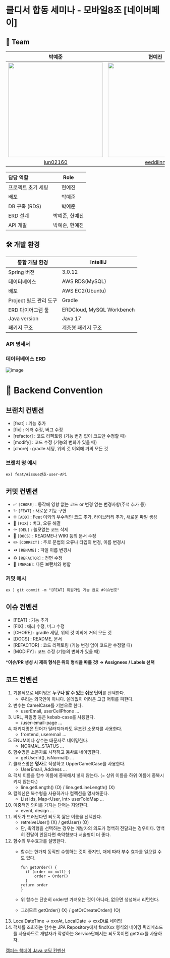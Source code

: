 # 클디서 합동 세미나 - 모바일8조 [네이버페이]

## 🧸 Team

|                             박예준                             |                                                                현예진                                                                 |
| :----------------------------------------------------------: |:----------------------------------------------------------------------------------------------------------------------------------:|
| <img src="https://github.com/SOPT-33RD-APP-NAVERPAY/NaverPay-Server/assets/80024278/a5b6fe21-ee43-4442-95b8-f00654c3ba88" width="300"/> | <img src="https://github.com/SOPT-33RD-APP-NAVERPAY/NaverPay-Server/assets/80024278/f38b7a70-1bf3-48b6-ad8a-05a1deb165be" width="300"/> |
|              [jun02160](https://github.com/jun02160)               |                                             [eeddiinn](https://github.com/eeddiinn)



| 담당 역할              |   Role   |
|:-------------------|:--------:|
| 프로젝트 초기 세팅       |   현예진    |
| 배포                  |   박예준    |
| DB 구축 (RDS)         |   박예준    |
| ERD 설계              | 박예준, 현예진 |
| API 개발              | 박예준, 현예진 |


## 🛠️ 개발 환경

| 통합 개발 환경 | IntelliJ |
| --- | --- |
| Spring 버전 | 3.0.12 |
| 데이터베이스 | AWS RDS(MySQL) |
| 배포 | AWS EC2(Ubuntu) |
| Project 빌드 관리 도구 | Gradle |
| ERD 다이어그램 툴 | ERDCloud, MySQL Workbench |
| Java version | Java 17 |
| 패키지 구조 | 계층형 패키지 구조 |


### API 명세서

### 데이터베이스 ERD

![image](https://github.com/SOPT-33RD-APP-NAVERPAY/NaverPay-Server/assets/80024278/27797a30-a964-48e5-9db1-6dfaa3bbd44c)


# 👥 Backend Convention

## 브랜치 컨벤션

- [feat] : 기능 추가
- [fix] : 에러 수정, 버그 수정
- [refactor] : 코드 리펙토링 (기능 변경 없이 코드만 수정할 때)
- [modify] : 코드 수정 (기능의 변화가 있을 때)
- [chore] : gradle 세팅, 위의 것 이외에 거의 모든 것

### 브랜치 명 예시

`ex) feat/#issue번호-user-APi`

## 커밋 컨벤션

- ✅ `[CHORE]` : 동작에 영향 없는 코드 or 변경 없는 변경사항(주석 추가 등)
- ✨ `[FEAT]` : 새로운 기능 구현
- ➕ `[ADD]` : Feat 이외의 부수적인 코드 추가, 라이브러리 추가, 새로운 파일 생성
- 🔨 `[FIX]` : 버그, 오류 해결
- ⚰️ `[DEL]` : 쓸모없는 코드 삭제
- 📝 `[DOCS]` : README나 WIKI 등의 문서 수정
- ✏️ `[CORRECT]` : 주로 문법의 오류나 타입의 변경, 이름 변경시
- ⏪️ `[RENAME]` : 파일 이름 변경시
- ♻️ `[REFACTOR]` : 전면 수정
- 🔀 `[MERGE]`: 다른 브랜치와 병합

### 커밋 예시

`ex ) git commit -m "[FEAT] 회원가입 기능 완료 #이슈번호"`

## 이슈 컨벤션

- [FEAT] : 기능 추가
- [FIX] : 에러 수정, 버그 수정
- [CHORE] : gradle 세팅, 위의 것 이외에 거의 모든 것
- [DOCS] : README, 문서
- [REFACTOR] : 코드 리펙토링 (기능 변경 없이 코드만 수정할 때)
- [MODIFY] : 코드 수정 (기능의 변화가 있을 때)

***이슈/PR 생성 시 제목 형식은 위의 형식을 따를 것! → Assignees / Labels 선택**

## 코드 컨벤션

1. 기본적으로 네이밍은 **누구나 알 수 있는 쉬운 단어**를 선택한다.
    - 우리는 외국인이 아니다. 쓸데없이 어려운 고급 어휘를 피한다.
2. 변수는 CamelCase를 기본으로 한다.
    - userEmail, userCellPhone ...
3. URL, 파일명 등은 kebab-case를 사용한다.
    - /user-email-page ...
4. 패키지명은 단어가 달라지더라도 무조건 소문자를 사용한다.
    - frontend, useremail ...
5. ENUM이나 상수는 대문자로 네이밍한다.
    - NORMAL_STATUS ...
6. 함수명은 소문자로 시작하고 **동사**로 네이밍한다.
    - getUserId(), isNormal() ...
7. 클래스명은 **명사**로 작성하고 UpperCamelCase를 사용한다.
    - UserEmail, Address ...
8. 객체 이름을 함수 이름에 중복해서 넣지 않는다. (= 상위 이름을 하위 이름에 중복시키지 않는다.)
    - line.getLength() (O) / line.getLineLength() (X)
9. 컬렉션은 복수형을 사용하거나 컬렉션을 명시해준다.
    - List ids, Map<User, Int> userToIdMap ...
10. 이중적인 의미를 가지는 단어는 지양한다.
    - event, design ...
11. 의도가 드러난다면 되도록 짧은 이름을 선택한다.
    - retreiveUser() (X) / getUser() (O)
    - 단, 축약형을 선택하는 경우는 개발자의 의도가 명백히 전달되는 경우이다. 명백히 전달이 안된다면 축약형보다 서술형이 더 좋다.
12. 함수의 부수효과를 설명한다.
    - 함수는 한가지 동작만 수행하는 것이 좋지만, 때에 따라 부수 효과를 일으킬 수도 있다.
        
        ```
        fun getOrder() {
          if (order == null) {
              order = Order()
          }
        return order
        }
        ```
        
    - 위 함수는 단순히 order만 가져오는 것이 아니라, 없으면 생성해서 리턴한다.
    - 그러므로 getOrder() (X) / getOrCreateOrder() (O)
13. LocalDateTime -> xxxAt, LocalDate -> xxxDt로 네이밍
14. 객체를 조회하는 함수는 JPA Repository에서 findXxx 형식의 네이밍 쿼리메소드를 사용하므로 개발자가 작성하는 Service단에서는 되도록이면 getXxx를 사용하자.

[캠퍼스 핵데이 Java 코딩 컨벤션](https://naver.github.io/hackday-conventions-java/)

